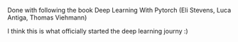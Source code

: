 Done with following the book Deep Learning With Pytorch (Eli Stevens, Luca Antiga, Thomas Viehmann)

I think this is what officially started the deep learning journy :)

